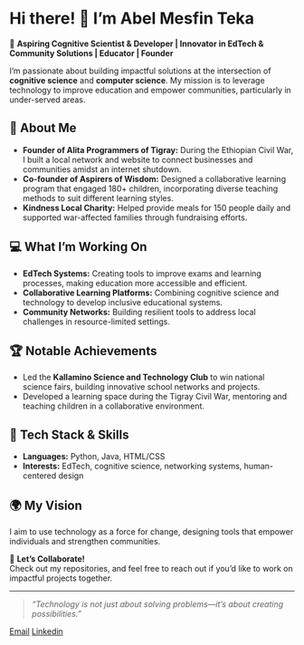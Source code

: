 <!-- All my linting error are line length error. I have long lines in my code to express myself well. -->

 # Hi there! 👋 I’m **Abel Mesfin Teka**  

🌟 **Aspiring Cognitive Scientist & Developer | Innovator in EdTech & Community Solutions | Educator | Founder**  

I’m passionate about building impactful solutions at the intersection of **cognitive science** and **computer science**. My mission is to leverage technology to improve education and empower communities, particularly in under-served areas.

## 🚀 **About Me**

- **Founder of Alita Programmers of Tigray:** During the Ethiopian Civil War, I built a local network and website to connect businesses and communities amidst an internet shutdown.  
- **Co-founder of Aspirers of Wisdom:** Designed a collaborative learning program that engaged 180+ children, incorporating diverse teaching methods to suit different learning styles.  
- **Kindness Local Charity:** Helped provide meals for 150 people daily and supported war-affected families through fundraising efforts.  

## 💻 **What I’m Working On**

- **EdTech Systems:** Creating tools to improve exams and learning processes, making education more accessible and efficient.  
- **Collaborative Learning Platforms:** Combining cognitive science and technology to develop inclusive educational systems.  
- **Community Networks:** Building resilient tools to address local challenges in resource-limited settings.  

## 🏆 **Notable Achievements**  

- Led the **Kallamino Science and Technology Club** to win national science fairs, building innovative school networks and projects.  
- Developed a learning space during the Tigray Civil War, mentoring and teaching children in a collaborative environment.  

## 🎯 **Tech Stack & Skills**

- **Languages:** Python, Java, HTML/CSS  
- **Interests:** EdTech, cognitive science, networking systems, human-centered design  

## 🌍 **My Vision**

I aim to use technology as a force for change, designing tools that empower individuals and strengthen communities.  

📩 **Let’s Collaborate!**  
Check out my repositories, and feel free to reach out if you’d like to work on impactful projects together.  

<!-- I want to add a quote as emphasis not as heading. For joy!-->
---  
>*“Technology is not just about solving problems—it’s about creating possibilities.”*

[Email](tekaabel04@gmail.com)
[Linkedin](https://www.linkedin.com/in/abel-mesfin-teka-98281027a/)
